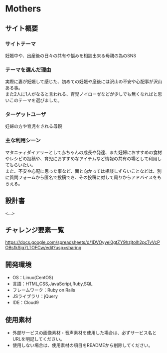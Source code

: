 # Mothers

## サイト概要


### サイトテーマ
妊娠中や、出産後の日々の共有や悩みを相談出来る母親の為のSNS

### テーマを選んだ理由
実際に妻が妊娠して感じた、初めての妊娠や産後には沢山の不安や心配事が沢山ある事。<br>
また2人に1人がなると言われる、育児ノイローゼなどが少しでも無くなればと思いこのテーマを選びました。

### ターゲットユーザ
妊婦の方や育児をされる母親

### 主な利用シーン
マタニティダイアリーとして赤ちゃんの成長や発達、また妊婦におすすめの食材やレシピの投稿や、育児におすすめなアイテムなど情報の共有の場として利用してもらいたい。<br>
また、不安や心配に思った事など、面と向かっては相談しずらいことなどは、別に質問フォームから匿名で投稿でき、その投稿に対して周りからアドバイスをもらえる。

## 設計書
<...>

## チャレンジ要素一覧
https://docs.google.com/spreadsheets/d/1DVOyyei0gtZY9hzjtolh2pcTvVcPOBsfkSjq7LTOFCw/edit?usp=sharing

## 開発環境
- OS：Linux(CentOS)
- 言語：HTML,CSS,JavaScript,Ruby,SQL
- フレームワーク：Ruby on Rails
- JSライブラリ：jQuery
- IDE：Cloud9

## 使用素材
- 外部サービスの画像素材・音声素材を使用した場合は、必ずサービス名とURLを明記してください。
- 使用しない場合は、使用素材の項目をREADMEから削除してください。